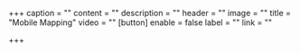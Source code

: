 +++
caption = ""
content = ""
description = ""
header = ""
image = ""
title = "Mobile Mapping"
video = ""
[button]
enable = false
label = ""
link = ""

+++
